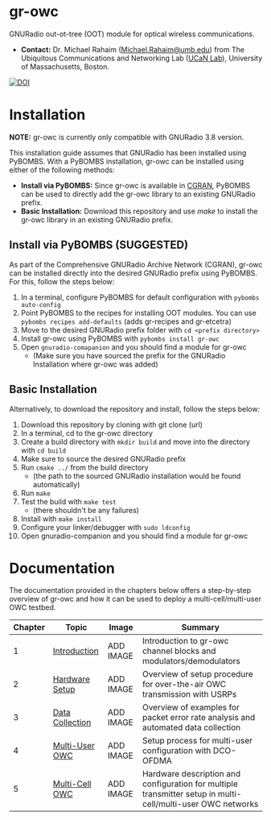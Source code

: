 # gr-owc
GNURadio out-ot-tree (OOT) module for optical wireless communications. 

* **Contact:** Dr. Michael Rahaim (<Michael.Rahaim@umb.edu>) from The Ubiquitous Communications and Networking Lab ([UCaN Lab](https://www.umb.edu/ucanlab)), University of Massachusetts, Boston.

<a href="https://zenodo.org/badge/latestdoi/323626297"><img src="https://zenodo.org/badge/323626297.svg" alt="DOI"></a>



# Installation
**NOTE:** gr-owc is currently only compatible with GNURadio 3.8 version.

This installation guide assumes that GNURadio has been installed using PyBOMBS. With a PyBOMBS installation, gr-owc can be installed using either of the following methods:
* **Install via PyBOMBS:** Since gr-owc is available in [CGRAN](https://www.cgran.org/), PyBOMBS can be used to directly add the gr-owc library to an existing GNURadio prefix.
* **Basic Installation:** Download this repository and use _make_ to install the gr-owc library in an existing GNURadio prefix.



## Install via PyBOMBS (SUGGESTED)
As part of the Comprehensive GNURadio Archive Network (CGRAN), gr-owc can be installed directly into the desired GNURadio prefix using PyBOMBS. For this, follow the steps below:

1. In a terminal, configure PyBOMBS for default configuration with `pybombs auto-config`
1. Point PyBOMBS to the recipes for installing OOT modules. You can use `pybombs recipes add-defaults` (adds gr-recipes and gr-etcetra) 
1. Move to the desired GNURadio prefix folder with `cd <prefix directory>` 
1. Install gr-owc using PyBOMBS with `pybombs install gr-owc`
1. Open `gnuradio-comapanion` and you should find a module for gr-owc
   * (Make sure you have sourced the prefix for the GNURadio Installation where gr-owc was added)



## Basic Installation
Alternatively, to download the repository and install, follow the steps below:

1. Download this repository by cloning with git clone (url)
1. In a terminal, cd to the gr-owc directory
1. Create a build directory with `mkdir build` and move into the directory with `cd build`
1. Make sure to source the desired GNURadio prefix
1. Run `cmake ../` from the build directory
   * (the path to the sourced GNURadio installation would be found automatically)
1. Run `make`
1. Test the build with `make test` 
   * (there shouldn't be any failures)
1. Install with `make install`
1. Configure your linker/debugger with `sudo ldconfig`
1. Open gnuradio-companion and you should find a module for gr-owc



# Documentation
The documentation provided in the chapters below offers a step-by-step overview of gr-owc and how it can be used to deploy a multi-cell/multi-user OWC testbed.

| Chapter | Topic | Image | Summary 
| --- | --- | --- | --- |
| 1 | [Introduction](https://github.com/UCaNLabUMB/gr-owc/blob/main/docs/Chapters/Overview.md)           | ADD IMAGE | Introduction to gr-owc channel blocks and modulators/demodulators
| 2 | [Hardware Setup](https://github.com/UCaNLabUMB/gr-owc/blob/main/docs/Chapters/Hardware.md)         | ADD IMAGE | Overview of setup procedure for over-the-air OWC transmission with USRPs
| 3 | [Data Collection](https://github.com/UCaNLabUMB/gr-owc/blob/main/docs/Chapters/Data_Collection.md) | ADD IMAGE | Overview of examples for packet error rate analysis and automated data collection
| 4 | [Multi-User OWC](https://github.com/UCaNLabUMB/gr-owc/blob/main/docs/Chapters/MultiUser_OWC.md)    | ADD IMAGE | Setup process for multi-user configuration with DCO-OFDMA
| 5 | [Multi-Cell OWC](https://github.com/UCaNLabUMB/gr-owc/blob/main/docs/Chapters/MultiCell_OWC.md)    | ADD IMAGE | Hardware description and configuration for multiple transmitter setup in multi-cell/multi-user OWC networks


